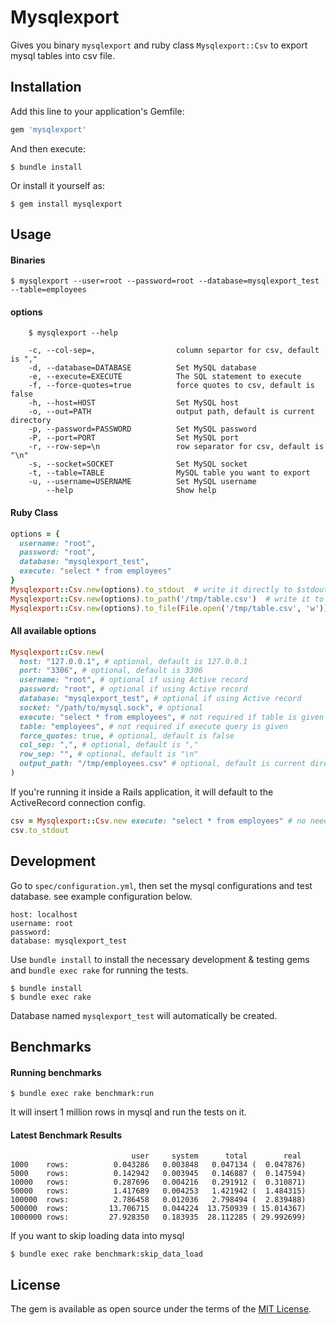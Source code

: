 # Mysqlexport

Gives you binary `mysqlexport` and ruby class `Mysqlexport::Csv` to export mysql tables into csv file.

## Installation

Add this line to your application's Gemfile:

```ruby
gem 'mysqlexport'
```

And then execute:
```
$ bundle install
```

Or install it yourself as:
```
$ gem install mysqlexport
```


## Usage

#### Binaries
```
$ mysqlexport --user=root --password=root --database=mysqlexport_test --table=employees
```

#### options
```
    $ mysqlexport --help
    
    -c, --col-sep=,                  column separtor for csv, default is ","
    -d, --database=DATABASE          Set MySQL database
    -e, --execute=EXECUTE            The SQL statement to execute
    -f, --force-quotes=true          force quotes to csv, default is false
    -h, --host=HOST                  Set MySQL host
    -o, --out=PATH                   output path, default is current directory
    -p, --password=PASSWORD          Set MySQL password
    -P, --port=PORT                  Set MySQL port
    -r, --row-sep=\n                 row separator for csv, default is "\n"
    -s, --socket=SOCKET              Set MySQL socket
    -t, --table=TABLE                MySQL table you want to export
    -u, --username=USERNAME          Set MySQL username
        --help                       Show help

```
#### Ruby Class
```ruby
options = {
  username: "root",
  password: "root",
  database: "mysqlexport_test",
  execute: "select * from employees"
}
Mysqlexport::Csv.new(options).to_stdout  # write it directly to $stdout
Mysqlexport::Csv.new(options).to_path('/tmp/table.csv')  # write it to a file at this path
Mysqlexport::Csv.new(options).to_file(File.open('/tmp/table.csv', 'w'))  # write it to a file handle
```
#### All available options
```ruby
Mysqlexport::Csv.new(
  host: "127.0.0.1", # optional, default is 127.0.0.1
  port: "3306", # optional, default is 3306
  username: "root", # optional if using Active record
  password: "root", # optional if using Active record
  database: "mysqlexport_test", # optional if using Active record
  socket: "/path/to/mysql.sock", # optional
  execute: "select * from employees", # not required if table is given
  table: "employees", # not required if execute query is given
  force_quotes: true, # optional, default is false
  col_sep: ",", # optional, default is ","
  row_sep: "", # optional, default is "\n"
  output_path: "/tmp/employees.csv" # optional, default is current directory
)
```


If you're running it inside a Rails application, it will default to the ActiveRecord connection config.

```ruby
csv = Mysqlexport::Csv.new execute: "select * from employees" # no need to specify username, password
csv.to_stdout  
```


## Development
Go to `spec/configuration.yml`, then set the mysql configurations and test database. see example configuration below.
```
host: localhost
username: root
password: 
database: mysqlexport_test
```
Use `bundle install` to install the necessary development & testing gems and `bundle exec rake` for running the tests.
```
$ bundle install
$ bundle exec rake
```
Database named `mysqlexport_test` will automatically be created.


## Benchmarks

#### Running benchmarks
```
$ bundle exec rake benchmark:run
```
It will insert 1 million rows in mysql and run the tests on it.


#### Latest Benchmark Results
```
                           user     system      total        real
1000    rows:          0.043286   0.003848   0.047134 (  0.047876)
5000    rows:          0.142942   0.003945   0.146887 (  0.147594)
10000   rows:          0.287696   0.004216   0.291912 (  0.310871)
50000   rows:          1.417689   0.004253   1.421942 (  1.484315)
100000  rows:          2.786458   0.012036   2.798494 (  2.839488)
500000  rows:         13.706715   0.044224  13.750939 ( 15.014367)
1000000 rows:         27.928350   0.183935  28.112285 ( 29.992699)
```

If you want to skip loading data into mysql
```
$ bundle exec rake benchmark:skip_data_load
```

## License

The gem is available as open source under the terms of the [MIT License](https://opensource.org/licenses/MIT).
